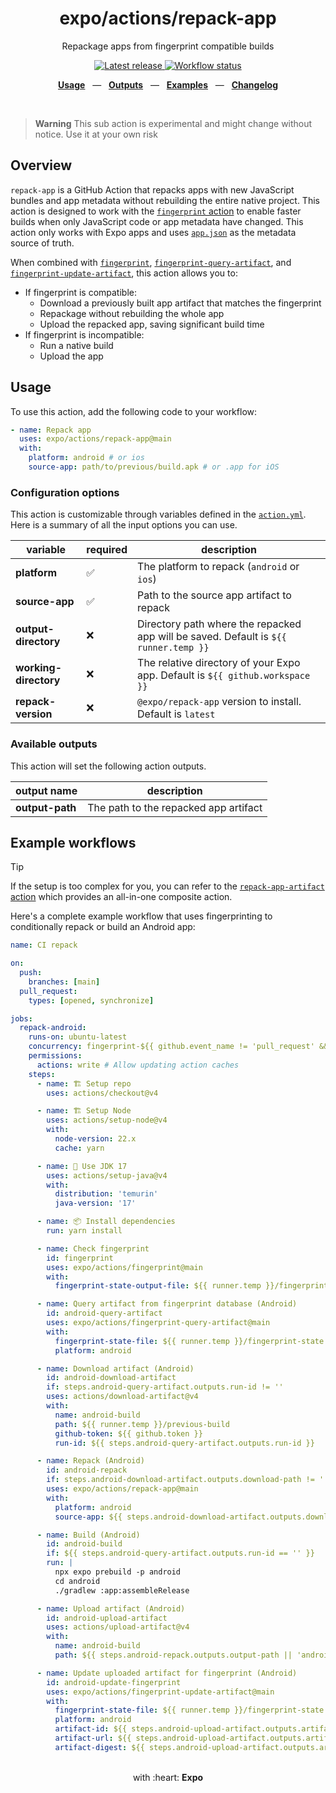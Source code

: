 <div align="center">
  <h1>expo/actions/repack-app</h1>
  <p>Repackage apps from fingerprint compatible builds</p>
</div>

<p align="center">
  <a href="https://github.com/expo/actions/releases" title="Latest release">
    <picture>
      <source media="(prefers-color-scheme: dark)" srcset="https://img.shields.io/github/package-json/v/expo/actions?style=flat-square&color=0366D6&labelColor=49505A">
      <img alt="Latest release" src="https://img.shields.io/github/package-json/v/expo/actions?style=flat-square&color=0366D6&labelColor=D1D5DA" />
    </picture>
  </a>
  <a href="https://github.com/expo/actions/actions" title="Workflow status">
    <picture>
      <source media="(prefers-color-scheme: dark)" srcset="https://img.shields.io/github/actions/workflow/status/expo/actions/test.yml?branch=main&style=flat-square&labelColor=49505A">
      <img alt="Workflow status" src="https://img.shields.io/github/actions/workflow/status/expo/actions/test.yml?branch=main&style=flat-square&labelColor=D1D5DA" />
    </picture>
  </a>
</p>

<p align="center">
  <a href="#usage"><b>Usage</b></a>
  &nbsp;&nbsp;&mdash;&nbsp;&nbsp;
  <a href="#available-outputs"><b>Outputs</b></a>
  &nbsp;&nbsp;&mdash;&nbsp;&nbsp;
  <a href="#example-workflows"><b>Examples</b></a>
  &nbsp;&nbsp;&mdash;&nbsp;&nbsp;
  <a href="https://github.com/expo/actions/blob/main/CHANGELOG.md"><b>Changelog</b></a>
</p>

<br />

> **Warning**
> This sub action is experimental and might change without notice. Use it at your own risk

## Overview

`repack-app` is a GitHub Action that repacks apps with new JavaScript bundles and app metadata without rebuilding the entire native project. This action is designed to work with the [`fingerprint` action](../fingerprint/README.md) to enable faster builds when only JavaScript code or app metadata have changed. This action only works with Expo apps and uses [`app.json`](https://docs.expo.dev/versions/latest/config/app/) as the metadata source of truth.

When combined with [`fingerprint`](../fingerprint/action.yml), [`fingerprint-query-artifact`](../fingerprint-query-artifact/action.yml), and [`fingerprint-update-artifact`](../fingerprint-update-artifact/action.yml), this action allows you to:

- If fingerprint is compatible:
  - Download a previously built app artifact that matches the fingerprint
  - Repackage without rebuilding the whole app
  - Upload the repacked app, saving significant build time
- If fingerprint is incompatible:
  - Run a native build
  - Upload the app

## Usage

To use this action, add the following code to your workflow:

```yaml
- name: Repack app
  uses: expo/actions/repack-app@main
  with:
    platform: android # or ios
    source-app: path/to/previous/build.apk # or .app for iOS
```

### Configuration options

This action is customizable through variables defined in the [`action.yml`](action.yml).
Here is a summary of all the input options you can use.

| variable              | required | description                                                                          |
| --------------------- | -------- | ------------------------------------------------------------------------------------ |
| **platform**          | ✅       | The platform to repack (`android` or `ios`)                                          |
| **source-app**        | ✅       | Path to the source app artifact to repack                                            |
| **output-directory**  | ❌       | Directory path where the repacked app will be saved. Default is `${{ runner.temp }}` |
| **working-directory** | ❌       | The relative directory of your Expo app. Default is `${{ github.workspace }}`        |
| **repack-version**    | ❌       | `@expo/repack-app` version to install. Default is `latest`                           |

### Available outputs

This action will set the following action outputs.

| output name     | description                           |
| --------------- | ------------------------------------- |
| **output-path** | The path to the repacked app artifact |

## Example workflows

> [!TIP]
> If the setup is too complex for you, you can refer to the [`repack-app-artifact` action](../repack-app-artifact/README.md) which provides an all-in-one composite action.

Here's a complete example workflow that uses fingerprinting to conditionally repack or build an Android app:

```yaml
name: CI repack

on:
  push:
    branches: [main]
  pull_request:
    types: [opened, synchronize]

jobs:
  repack-android:
    runs-on: ubuntu-latest
    concurrency: fingerprint-${{ github.event_name != 'pull_request' && 'main' || github.run_id }}
    permissions:
      actions: write # Allow updating action caches
    steps:
      - name: 🏗 Setup repo
        uses: actions/checkout@v4

      - name: 🏗 Setup Node
        uses: actions/setup-node@v4
        with:
          node-version: 22.x
          cache: yarn

      - name: 🔨 Use JDK 17
        uses: actions/setup-java@v4
        with:
          distribution: 'temurin'
          java-version: '17'

      - name: 📦 Install dependencies
        run: yarn install

      - name: Check fingerprint
        id: fingerprint
        uses: expo/actions/fingerprint@main
        with:
          fingerprint-state-output-file: ${{ runner.temp }}/fingerprint-state.json

      - name: Query artifact from fingerprint database (Android)
        id: android-query-artifact
        uses: expo/actions/fingerprint-query-artifact@main
        with:
          fingerprint-state-file: ${{ runner.temp }}/fingerprint-state.json
          platform: android

      - name: Download artifact (Android)
        id: android-download-artifact
        if: steps.android-query-artifact.outputs.run-id != ''
        uses: actions/download-artifact@v4
        with:
          name: android-build
          path: ${{ runner.temp }}/previous-build
          github-token: ${{ github.token }}
          run-id: ${{ steps.android-query-artifact.outputs.run-id }}

      - name: Repack (Android)
        id: android-repack
        if: steps.android-download-artifact.outputs.download-path != ''
        uses: expo/actions/repack-app@main
        with:
          platform: android
          source-app: ${{ steps.android-download-artifact.outputs.download-path }}

      - name: Build (Android)
        id: android-build
        if: ${{ steps.android-query-artifact.outputs.run-id == '' }}
        run: |
          npx expo prebuild -p android
          cd android
          ./gradlew :app:assembleRelease

      - name: Upload artifact (Android)
        id: android-upload-artifact
        uses: actions/upload-artifact@v4
        with:
          name: android-build
          path: ${{ steps.android-repack.outputs.output-path || 'android/app/build/outputs/apk/release/app-release.apk' }}

      - name: Update uploaded artifact for fingerprint (Android)
        id: android-update-fingerprint
        uses: expo/actions/fingerprint-update-artifact@main
        with:
          fingerprint-state-file: ${{ runner.temp }}/fingerprint-state.json
          platform: android
          artifact-id: ${{ steps.android-upload-artifact.outputs.artifact-id }}
          artifact-url: ${{ steps.android-upload-artifact.outputs.artifact-url }}
          artifact-digest: ${{ steps.android-upload-artifact.outputs.artifact-digest }}
```

<div align="center">
  <br />
  with :heart:&nbsp;<strong>Expo</strong>
  <br />
</div>
